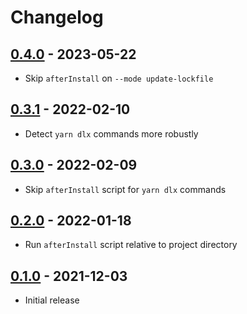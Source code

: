 # Changelog

## [0.4.0] - 2023-05-22
[0.4.0]: https://github.com/mhassan1/yarn-plugin-after-install/compare/v0.3.1...v0.4.0

- Skip `afterInstall` on `--mode update-lockfile`

## [0.3.1] - 2022-02-10
[0.3.1]: https://github.com/mhassan1/yarn-plugin-after-install/compare/v0.3.0...v0.3.1

- Detect `yarn dlx` commands more robustly

## [0.3.0] - 2022-02-09
[0.3.0]: https://github.com/mhassan1/yarn-plugin-after-install/compare/v0.2.0...v0.3.0

- Skip `afterInstall` script for `yarn dlx` commands

## [0.2.0] - 2022-01-18
[0.2.0]: https://github.com/mhassan1/yarn-plugin-after-install/compare/v0.1.0...v0.2.0

- Run `afterInstall` script relative to project directory

## [0.1.0] - 2021-12-03
[0.1.0]: https://github.com/mhassan1/yarn-plugin-after-install/compare/51fc3c7a...v0.1.0

- Initial release
